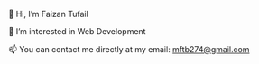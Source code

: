  👋 Hi, I’m Faizan Tufail
 
 👀 I’m interested in Web Development
 
 📫 You can contact me directly at my email:
    mftb274@gmail.com

<!---
Faizan-Tufail/Faizan-Tufail is a ✨ special ✨ repository because its `README.md` (this file) appears on your GitHub profile.
You can click the Preview link to take a look at your changes.
--->
